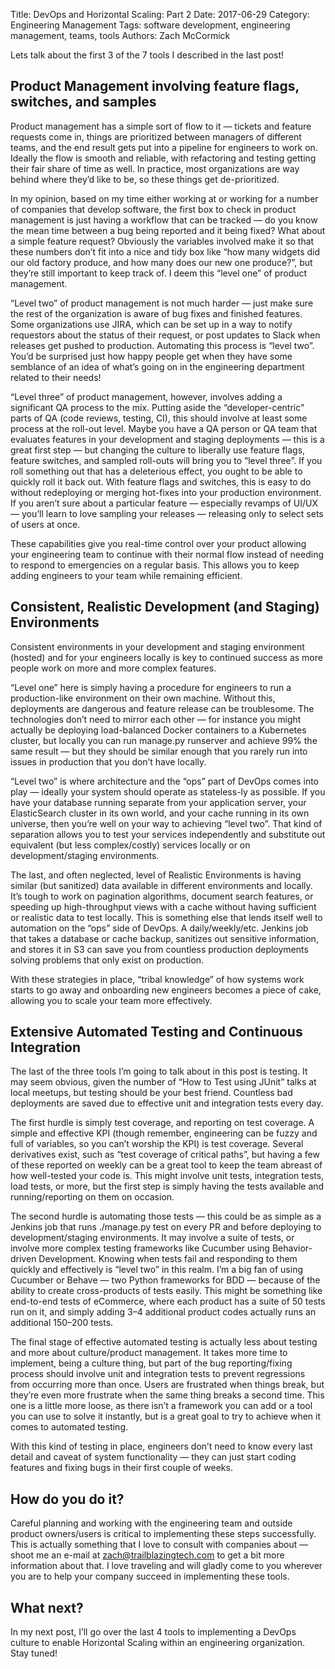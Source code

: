 Title: DevOps and Horizontal Scaling: Part 2
Date: 2017-06-29
Category: Engineering Management
Tags: software development, engineering management, teams, tools
Authors: Zach McCormick

Lets talk about the first 3 of the 7 tools I described in the last post!

## Product Management involving feature flags, switches, and samples

Product management has a simple sort of flow to it — tickets and feature requests come in, things are prioritized
between managers of different teams, and the end result gets put into a pipeline for engineers to work on. Ideally
the flow is smooth and reliable, with refactoring and testing getting their fair share of time as well. In practice,
most organizations are way behind where they’d like to be, so these things get de-prioritized.

In my opinion, based on my time either working at or working for a number of companies that develop software, the
first box to check in product management is just having a workflow that can be tracked — do you know the mean
time between a bug being reported and it being fixed? What about a simple feature request? Obviously the variables
involved make it so that these numbers don’t fit into a nice and tidy box like “how many widgets did our old
factory produce, and how many does our new one produce?”, but they’re still important to keep track of. I deem
this “level one” of product management.

“Level two” of product management is not much harder — just make sure the rest of the organization is aware
of bug fixes and finished features. Some organizations use JIRA, which can be set up in a way to notify requestors
about the status of their request, or post updates to Slack when releases get pushed to production. Automating
this process is “level two”. You’d be surprised just how happy people get when they have some semblance of
an idea of what’s going on in the engineering department related to their needs!

“Level three” of product management, however, involves adding a significant QA process to the mix. Putting
aside the “developer-centric” parts of QA (code reviews, testing, CI), this should involve at least some
process at the roll-out level. Maybe you have a QA person or QA team that evaluates features in your development
and staging deployments — this is a great first step — but changing the culture to liberally use feature flags,
feature switches, and sampled roll-outs will bring you to “level three”. If you roll something out that has
a deleterious effect, you ought to be able to quickly roll it back out. With feature flags and switches, this is
easy to do without redeploying or merging hot-fixes into your production environment. If you aren’t sure about a
particular feature — especially revamps of UI/UX — you’ll learn to love sampling your releases — releasing
only to select sets of users at once.

These capabilities give you real-time control over your product allowing your engineering team to continue with
their normal flow instead of needing to respond to emergencies on a regular basis. This allows you to keep adding
engineers to your team while remaining efficient.

## Consistent, Realistic Development (and Staging) Environments

Consistent environments in your development and staging environment (hosted) and for your engineers locally is
key to continued success as more people work on more and more complex features.

“Level one” here is simply having a procedure for engineers to run a production-like environment on their own
machine. Without this, deployments are dangerous and feature release can be troublesome. The technologies don’t
need to mirror each other — for instance you might actually be deploying load-balanced Docker containers to
a Kubernetes cluster, but locally you can run manage.py runserver and achieve 99% the same result — but they
should be similar enough that you rarely run into issues in production that you don’t have locally.

“Level two” is where architecture and the “ops” part of DevOps comes into play — ideally your system
should operate as stateless-ly as possible. If you have your database running separate from your application server,
your ElasticSearch cluster in its own world, and your cache running in its own universe, then you’re well on
your way to achieving “level two”. That kind of separation allows you to test your services independently and
substitute out equivalent (but less complex/costly) services locally or on development/staging environments.

The last, and often neglected, level of Realistic Environments is having similar (but sanitized) data available
in different environments and locally. It’s tough to work on pagination algorithms, document search features,
or speeding up high-throughput views with a cache without having sufficient or realistic data to test locally. This
is something else that lends itself well to automation on the “ops” side of DevOps. A daily/weekly/etc. Jenkins
job that takes a database or cache backup, sanitizes out sensitive information, and stores it in S3 can save you
from countless production deployments solving problems that only exist on production.

With these strategies in place, “tribal knowledge” of how systems work starts to go away and onboarding new
engineers becomes a piece of cake, allowing you to scale your team more effectively.

## Extensive Automated Testing and Continuous Integration

The last of the three tools I’m going to talk about in this post is testing. It may seem obvious, given the
number of “How to Test using JUnit” talks at local meetups, but testing should be your best friend. Countless
bad deployments are saved due to effective unit and integration tests every day.

The first hurdle is simply test coverage, and reporting on test coverage. A simple and effective KPI (though remember,
engineering can be fuzzy and full of variables, so you can’t worship the KPI) is test coverage. Several derivatives
exist, such as “test coverage of critical paths”, but having a few of these reported on weekly can be a great
tool to keep the team abreast of how well-tested your code is. This might involve unit tests, integration tests,
load tests, or more, but the first step is simply having the tests available and running/reporting on them on occasion.

The second hurdle is automating those tests — this could be as simple as a Jenkins job that runs ./manage.py
test on every PR and before deploying to development/staging environments. It may involve a suite of tests,
or involve more complex testing frameworks like Cucumber using Behavior-driven Development. Knowing when tests
fail and responding to them quickly and effectively is “level two” in this realm. I’m a big fan of using
Cucumber or Behave — two Python frameworks for BDD — because of the ability to create cross-products of tests
easily. This might be something like end-to-end tests of eCommerce, where each product has a suite of 50 tests
run on it, and simply adding 3–4 additional product codes actually runs an additional 150–200 tests.

The final stage of effective automated testing is actually less about testing and more about culture/product
management. It takes more time to implement, being a culture thing, but part of the bug reporting/fixing process
should involve unit and integration tests to prevent regressions from occurring more than once. Users are frustrated
when things break, but they’re even more frustrate when the same thing breaks a second time. This one is a little
more loose, as there isn’t a framework you can add or a tool you can use to solve it instantly, but is a great
goal to try to achieve when it comes to automated testing.

With this kind of testing in place, engineers don’t need to know every last detail and caveat of system
functionality — they can just start coding features and fixing bugs in their first couple of weeks.

## How do you do it?

Careful planning and working with the engineering team and outside product owners/users is critical to implementing
these steps successfully. This is actually something that I love to consult with companies about — shoot me an
e-mail at [zach@trailblazingtech.com](mailto:zach@trailblazingtech.com) to get a bit more information about that. I
love traveling and will gladly come to you wherever you are to help your company succeed in implementing these tools.

## What next?

In my next post, I’ll go over the last 4 tools to implementing a DevOps culture to enable Horizontal Scaling
within an engineering organization. Stay tuned!
